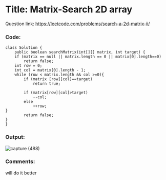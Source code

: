# Title: Matrix-Search 2D array

Question link: https://leetcode.com/problems/search-a-2d-matrix-ii/

### Code:

```
class Solution {
    public boolean searchMatrix(int[][] matrix, int target) {
    if (matrix == null || matrix.length == 0 || matrix[0].length==0)
        return false;
    int row = 0;
    int col = matrix[0].length - 1;
    while (row < matrix.length && col >=0){
        if (matrix [row][col]==target)
            return true;
        
        if (matrix[row][col]>target)
            --col;
        else 
            ++row;
}
        return false;
}
}
```

### Output:
![capture (488)](https://user-images.githubusercontent.com/68456662/120343613-7edc5d80-c316-11eb-9259-371836a37a70.png)


### Comments:
will do it better
